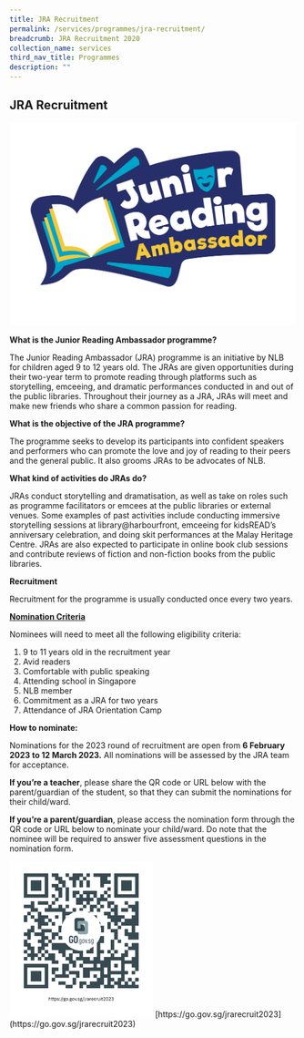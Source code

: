 ```yaml
---
title: JRA Recruitment
permalink: /services/programmes/jra-recruitment/
breadcrumb: JRA Recruitment 2020
collection_name: services
third_nav_title: Programmes
description: ""
---
```




## **JRA Recruitment**

![JRA Logo 2023](/images/unsorted/jra/jra-logo-2023.png)

**What is the Junior Reading Ambassador programme?**

The Junior Reading Ambassador (JRA) programme is an initiative by NLB for children aged 9 to 12 years old. The JRAs are given opportunities during their two-year term to promote reading through platforms such as storytelling, emceeing, and dramatic performances conducted in and out of the public libraries. Throughout their journey as a JRA, JRAs will meet and make new friends who share a common passion for reading.

**What is the objective of the JRA programme?**

The programme seeks to develop its participants into confident speakers and performers who can promote the love and joy of reading to their peers and the general public. It also grooms JRAs to be advocates of NLB.

**What kind of activities do JRAs do?**

JRAs conduct storytelling and dramatisation, as well as take on roles such as programme facilitators or emcees at the public libraries or external venues. Some examples of past activities include conducting immersive storytelling sessions at library@harbourfront, emceeing for kidsREAD’s anniversary celebration, and doing skit performances at the Malay Heritage Centre. JRAs are also expected to participate in online book club sessions and contribute reviews of fiction and non-fiction books from the public libraries.

**Recruitment**

Recruitment for the programme is usually conducted once every two years.

<u> **Nomination Criteria** </u>

Nominees will need to meet all the following eligibility criteria:

1. 9 to 11 years old in the recruitment year
2. Avid readers&nbsp;
3. Comfortable with public speaking&nbsp;
4. Attending school in Singapore
5. NLB member
6. Commitment as a JRA for two years
7. Attendance of JRA Orientation Camp

**How to nominate:**

Nominations for the 2023 round of recruitment are open from **6 February 2023 to 12 March 2023.** All nominations will be assessed by the JRA team for acceptance.

**If you’re a teacher**, please share the QR code or URL below with the parent/guardian of the student, so that they can submit the nominations for their child/ward.

**If you’re a parent/guardian**, please access the nomination form through the QR code or URL below to nominate your child/ward. Do note that the nominee will be required to answer five assessment questions in the nomination form.

<img style="width: 50%;" src="/images/unsorted/jra/qr-code-jra-recruitment-2023.png">
[https://go.gov.sg/jrarecruit2023](https://go.gov.sg/jrarecruit2023)